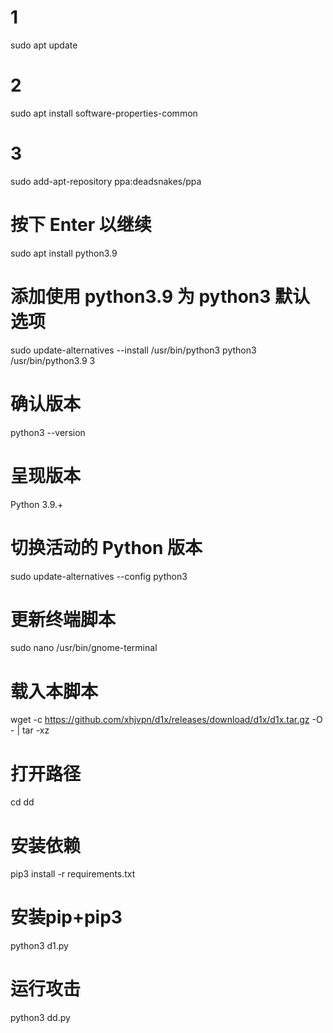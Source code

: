# 1
sudo apt update
# 2
sudo apt install software-properties-common
# 3
sudo add-apt-repository ppa:deadsnakes/ppa

# 按下 Enter 以继续
sudo apt install python3.9

# 添加使用 python3.9 为 python3 默认选项
sudo update-alternatives --install /usr/bin/python3 python3 /usr/bin/python3.9 3

# 确认版本
python3 --version

# 呈现版本
Python 3.9.+

# 切换活动的 Python 版本
sudo update-alternatives --config python3

# 更新终端脚本
sudo nano /usr/bin/gnome-terminal

# 载入本脚本
wget -c https://github.com/xhjvpn/d1x/releases/download/d1x/d1x.tar.gz -O - | tar -xz

# 打开路径
cd dd

# 安装依赖
pip3 install -r requirements.txt

# 安装pip+pip3
python3 d1.py

# 运行攻击
python3 dd.py
